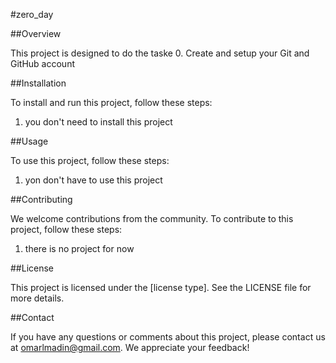 #zero_day

##Overview

This project is designed to do the taske 0. Create and setup your Git and GitHub account

##Installation

To install and run this project, follow these steps:

1. you don't need to install this project


##Usage

To use this project, follow these steps:

1. yon don't have to use this project

##Contributing

We welcome contributions from the community. To contribute to this project, follow these steps:

1. there is no project for now

##License

This project is licensed under the [license type]. See the LICENSE file for more details.

##Contact

If you have any questions or comments about this project, please contact us at omarlmadin@gmail.com. We appreciate your feedback!
